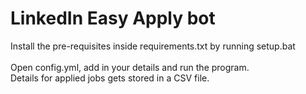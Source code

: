 # LinkedIn Easy Apply bot

Install the pre-requisites inside requirements.txt by running setup.bat <br /><br />
Open config.yml, add in your details and run the program.<br />
Details for applied jobs gets stored in a CSV file.
